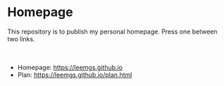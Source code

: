 # Homepage
This repository is to publish my personal homepage.
Press one between two links.
<br><br><br>
* Homepage: https://leemgs.github.io
* Plan: https://leemgs.github.io/plan.html
<br><br>
